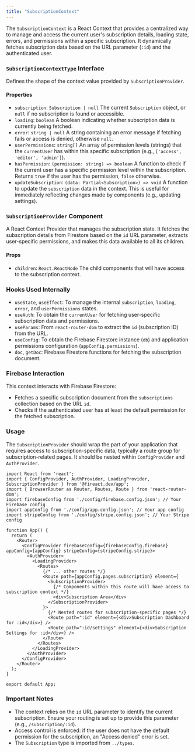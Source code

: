 ```yaml
---
title: "SubscriptionContext"
---
```


The `SubscriptionContext` is a React Context that provides a centralized way to manage and access the current user's subscription details, loading state, errors, and permissions within a specific subscription. It dynamically fetches subscription data based on the URL parameter (`:id`) and the authenticated user.

### `SubscriptionContextType` Interface

Defines the shape of the context value provided by `SubscriptionProvider`.

#### Properties

- `subscription`: `Subscription | null`
  The current `Subscription` object, or `null` if no subscription is found or accessible.
- `loading`: `boolean`
  A boolean indicating whether subscription data is currently being fetched.
- `error`: `string | null`
  A string containing an error message if fetching fails or access is denied, otherwise `null`.
- `userPermissions`: `string[]`
  An array of permission levels (strings) that the `currentUser` has within this specific subscription (e.g., `['access', 'editor', 'admin']`).
- `hasPermission`: `(permission: string) => boolean`
  A function to check if the current user has a specific permission level within the subscription. Returns `true` if the user has the permission, `false` otherwise.
- `updateSubscription`: `(data: Partial<Subscription>) => void`
  A function to update the `subscription` data in the context. This is useful for immediately reflecting changes made by components (e.g., updating settings).

### `SubscriptionProvider` Component

A React Context Provider that manages the subscription state. It fetches the subscription details from Firestore based on the `id` URL parameter, extracts user-specific permissions, and makes this data available to all its children.

#### Props

- `children`: `React.ReactNode`
  The child components that will have access to the subscription context.

### Hooks Used Internally

- `useState`, `useEffect`: To manage the internal `subscription`, `loading`, `error`, and `userPermissions` states.
- `useAuth`: To obtain the `currentUser` for fetching user-specific subscription data and permissions.
- `useParams`: From `react-router-dom` to extract the `id` (subscription ID) from the URL.
- `useConfig`: To obtain the Firebase Firestore instance (`db`) and application permissions configuration (`appConfig.permissions`).
- `doc`, `getDoc`: Firebase Firestore functions for fetching the subscription document.

### Firebase Interaction

This context interacts with Firebase Firestore:
- Fetches a specific subscription document from the `subscriptions` collection based on the URL `id`.
- Checks if the authenticated user has at least the default permission for the fetched subscription.

### Usage

The `SubscriptionProvider` should wrap the part of your application that requires access to subscription-specific data, typically a route group for subscription-related pages. It should be nested within `ConfigProvider` and `AuthProvider`.

```tsx
import React from 'react';
import { ConfigProvider, AuthProvider, LoadingProvider, SubscriptionProvider } from '@fireact.dev/app';
import { BrowserRouter as Router, Routes, Route } from 'react-router-dom';
import firebaseConfig from './config/firebase.config.json'; // Your Firebase config
import appConfig from './config/app.config.json'; // Your app config
import stripeConfig from './config/stripe.config.json'; // Your Stripe config

function App() {
  return (
    <Router>
      <ConfigProvider firebaseConfig={firebaseConfig.firebase} appConfig={appConfig} stripeConfig={stripeConfig.stripe}>
        <AuthProvider>
          <LoadingProvider>
            <Routes>
              {/* ... other routes */}
              <Route path={appConfig.pages.subscription} element={
                <SubscriptionProvider>
                  {/* Components within this route will have access to subscription context */}
                  <div>Subscription Area</div>
                </SubscriptionProvider>
              }>
                {/* Nested routes for subscription-specific pages */}
                <Route path=":id" element={<div>Subscription Dashboard for :id</div>} />
                <Route path=":id/settings" element={<div>Subscription Settings for :id</div>} />
              </Route>
            </Routes>
          </LoadingProvider>
        </AuthProvider>
      </ConfigProvider>
    </Router>
  );
}

export default App;
```

### Important Notes

- The context relies on the `id` URL parameter to identify the current subscription. Ensure your routing is set up to provide this parameter (e.g., `/subscription/:id`).
- Access control is enforced: if the user does not have the default permission for the subscription, an "Access denied" error is set.
- The `Subscription` type is imported from `../types`.
